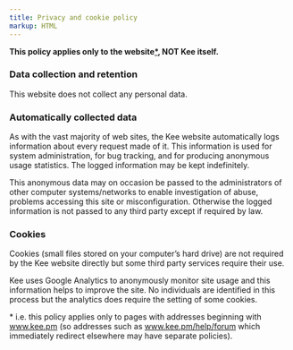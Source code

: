 ```yaml
---
title: Privacy and cookie policy
markup: HTML
---
```


<p><strong>This policy applies only to the website<a href="#c185" title="Opens internal link in current window" class="internal-link">*</a>, NOT Kee itself.</strong><br> 
</p>
<h3>Data collection and retention</h3>
<p>This website does not collect any personal data.</p>

<h3>Automatically collected data</h3>
<p>As with the vast majority of web sites, the Kee website automatically logs information about every request made of it. This information is used for system administration, for bug tracking, and for producing anonymous usage statistics. The logged information may be kept indefinitely.
</p>
<p>This anonymous data may on occasion be passed to the administrators of other computer systems/networks to enable investigation of abuse, problems accessing this site or misconfiguration. Otherwise the logged information is not passed to any third party except if required by law.<br> 
</p>
<h3>Cookies</h3>
<p>Cookies (small files stored on your computer’s hard drive) are not required by the Kee website directly but some third party services require their use.
</p>
<p>Kee uses Google Analytics to anonymously monitor site usage and this information helps to improve the site. No individuals are identified in this process but the analytics does require the setting of some cookies.</p>

<div id="c185"><p>* i.e. this policy applies only to pages with addresses beginning with <a href="https://www.kee.pm" target="_blank">www.kee.pm</a> (so addresses such as <a href="https://www.kee.pm/help/forum" target="_blank">www.kee.pm/help/forum</a> which immediately redirect elsewhere may have separate policies).</p></div>
